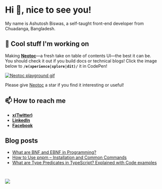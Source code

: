 # Hi 👋, nice to see you!

My name is Ashutosh Biswas, a self-taught front-end developer from Chuadanga, Bangladesh.

## 🔭 Cool stuff I'm working on

Making **[Neotoc](https://neotoc.vercel.app/)**—a fresh take on table of contents UI—the best it can be. You should check it out if you build docs or technical blogs! Click the image below to **`/e(xperience|xplore|dit)/`** it in CodePen!

[![Neotoc playground gif](https://raw.githubusercontent.com/ashutoshbw/neotoc/refs/heads/main/.github/assets/neotoc-demo.gif)](https://codepen.io/ashutoshbw/pen/Jojvvbp)

Please give [Neotoc](https://github.com/ashutoshbw/neotoc) a star if you find it interesting or useful!

## 📫 How to reach me

- **[x(Twitter)](https://x.com/ashutoshbw)**
- **[LinkedIn](https://www.linkedin.com/in/ashutosh-biswas)**
- **[Facebook](https://www.facebook.com/ashutoshbw314/)**

## Blog posts

- [What are BNF and EBNF in Programming?](https://www.freecodecamp.org/news/what-are-bnf-and-ebnf/)
- [How to Use pnpm – Installation and Common Commands](https://www.freecodecamp.org/news/how-to-use-pnpm/)
- [What are Type Predicates in TypeScript? Explained with Code examples](https://www.freecodecamp.org/news/what-are-type-predicates-in-typescript/)

<br>

![](<https://komarev.com/ghpvc/?username=ashutoshbw&style=flat-square&label=Profile+Views+(Since+4+April+2025)>)
